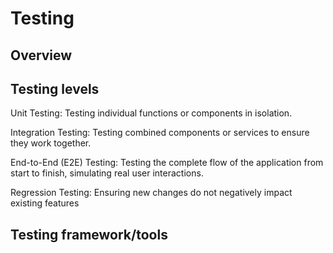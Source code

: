 # Testing

## Overview

## Testing levels

Unit Testing: Testing individual functions or components in isolation.

Integration Testing: Testing combined components or services to ensure they work together.

End-to-End (E2E) Testing: Testing the complete flow of the application from start to finish, simulating real user interactions.

Regression Testing: Ensuring new changes do not negatively impact existing features

## Testing framework/tools
